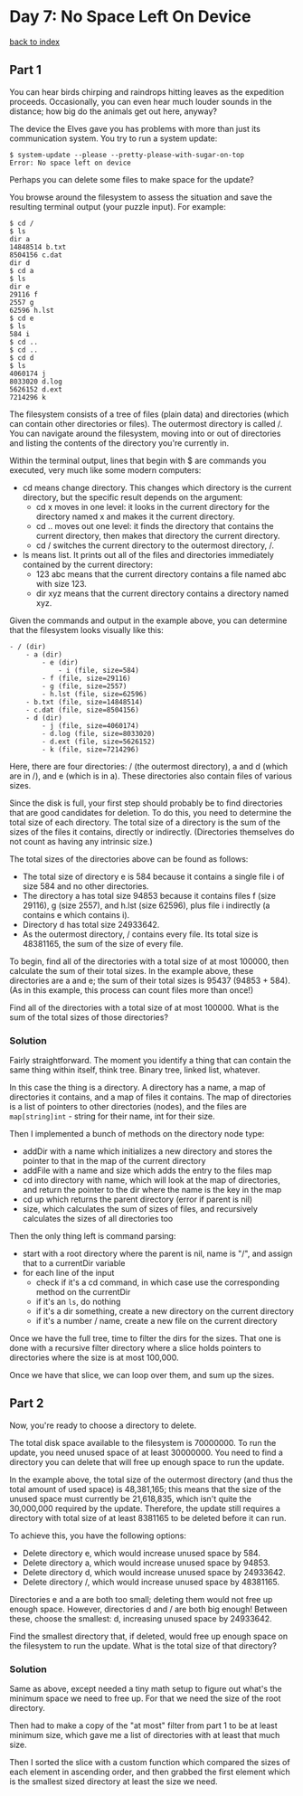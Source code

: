 # Day 7: No Space Left On Device

[back to index](https://github.com/javorszky/adventofcode2022/)

## Part 1

You can hear birds chirping and raindrops hitting leaves as the expedition proceeds. Occasionally, you can even hear much louder sounds in the distance; how big do the animals get out here, anyway?

The device the Elves gave you has problems with more than just its communication system. You try to run a system update:

```
$ system-update --please --pretty-please-with-sugar-on-top
Error: No space left on device
```

Perhaps you can delete some files to make space for the update?

You browse around the filesystem to assess the situation and save the resulting terminal output (your puzzle input). For example:

```
$ cd /
$ ls
dir a
14848514 b.txt
8504156 c.dat
dir d
$ cd a
$ ls
dir e
29116 f
2557 g
62596 h.lst
$ cd e
$ ls
584 i
$ cd ..
$ cd ..
$ cd d
$ ls
4060174 j
8033020 d.log
5626152 d.ext
7214296 k
```

The filesystem consists of a tree of files (plain data) and directories (which can contain other directories or files). The outermost directory is called /. You can navigate around the filesystem, moving into or out of directories and listing the contents of the directory you're currently in.

Within the terminal output, lines that begin with $ are commands you executed, very much like some modern computers:

* cd means change directory. This changes which directory is the current directory, but the specific result depends on the argument:
  * cd x moves in one level: it looks in the current directory for the directory named x and makes it the current directory.
  * cd .. moves out one level: it finds the directory that contains the current directory, then makes that directory the current directory.
  * cd / switches the current directory to the outermost directory, /.
* ls means list. It prints out all of the files and directories immediately contained by the current directory:
  * 123 abc means that the current directory contains a file named abc with size 123.
  * dir xyz means that the current directory contains a directory named xyz.

Given the commands and output in the example above, you can determine that the filesystem looks visually like this:

```
- / (dir)
    - a (dir)
        - e (dir)
            - i (file, size=584)
        - f (file, size=29116)
        - g (file, size=2557)
        - h.lst (file, size=62596)
    - b.txt (file, size=14848514)
    - c.dat (file, size=8504156)
    - d (dir)
        - j (file, size=4060174)
        - d.log (file, size=8033020)
        - d.ext (file, size=5626152)
        - k (file, size=7214296)
```

Here, there are four directories: / (the outermost directory), a and d (which are in /), and e (which is in a). These directories also contain files of various sizes.

Since the disk is full, your first step should probably be to find directories that are good candidates for deletion. To do this, you need to determine the total size of each directory. The total size of a directory is the sum of the sizes of the files it contains, directly or indirectly. (Directories themselves do not count as having any intrinsic size.)

The total sizes of the directories above can be found as follows:

* The total size of directory e is 584 because it contains a single file i of size 584 and no other directories.
* The directory a has total size 94853 because it contains files f (size 29116), g (size 2557), and h.lst (size 62596), plus file i indirectly (a contains e which contains i).
* Directory d has total size 24933642.
* As the outermost directory, / contains every file. Its total size is 48381165, the sum of the size of every file.

To begin, find all of the directories with a total size of at most 100000, then calculate the sum of their total sizes. In the example above, these directories are a and e; the sum of their total sizes is 95437 (94853 + 584). (As in this example, this process can count files more than once!)

Find all of the directories with a total size of at most 100000. What is the sum of the total sizes of those directories?

### Solution

Fairly straightforward. The moment you identify a thing that can contain the same thing within itself, think tree. Binary tree, linked list, whatever.

In this case the thing is a directory. A directory has a name, a map of directories it contains, and a map of files it contains. The map of directories is a list of pointers to other directories (nodes), and the files are `map[string]int` - string for their name, int for their size.

Then I implemented a bunch of methods on the directory node type:
* addDir with a name which initializes a new directory and stores the pointer to that in the map of the current directory
* addFile with a name and size which adds the entry to the files map
* cd into directory with name, which will look at the map of directories, and return the pointer to the dir where the name is the key in the map
* cd up which returns the parent directory (error if parent is nil)
* size, which calculates the sum of sizes of files, and recursively calculates the sizes of all directories too

Then the only thing left is command parsing:
* start with a root directory where the parent is nil, name is "/", and assign that to a currentDir variable
* for each line of the input
  * check if it's a cd command, in which case use the corresponding method on the currentDir
  * if it's an `ls`, do nothing
  * if it's a dir something, create a new directory on the current directory
  * if it's a number / name, create a new file on the current directory

Once we have the full tree, time to filter the dirs for the sizes. That one is done with a recursive filter directory where a slice holds pointers to directories where the size is at most 100,000.

Once we have that slice, we can loop over them, and sum up the sizes.

## Part 2

Now, you're ready to choose a directory to delete.

The total disk space available to the filesystem is 70000000. To run the update, you need unused space of at least 30000000. You need to find a directory you can delete that will free up enough space to run the update.

In the example above, the total size of the outermost directory (and thus the total amount of used space) is 48,381,165; this means that the size of the unused space must currently be 21,618,835, which isn't quite the 30,000,000 required by the update. Therefore, the update still requires a directory with total size of at least 8381165 to be deleted before it can run.

To achieve this, you have the following options:

* Delete directory e, which would increase unused space by 584.
* Delete directory a, which would increase unused space by 94853.
* Delete directory d, which would increase unused space by 24933642.
* Delete directory /, which would increase unused space by 48381165.

Directories e and a are both too small; deleting them would not free up enough space. However, directories d and / are both big enough! Between these, choose the smallest: d, increasing unused space by 24933642.

Find the smallest directory that, if deleted, would free up enough space on the filesystem to run the update. What is the total size of that directory?

### Solution

Same as above, except needed a tiny math setup to figure out what's the minimum space we need to free up. For that we need the size of the root directory.

Then had to make a copy of the "at most" filter from part 1 to be at least minimum size, which gave me a list of directories with at least that much size.

Then I sorted the slice with a custom function which compared the sizes of each element in ascending order, and then grabbed the first element which is the smallest sized directory at least the size we need.
